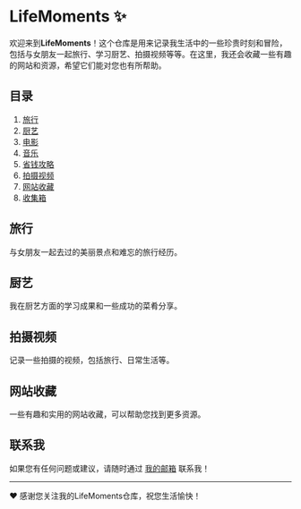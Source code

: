 # LifeMoments :sparkles:

欢迎来到**LifeMoments**！这个仓库是用来记录我生活中的一些珍贵时刻和冒险，包括与女朋友一起旅行、学习厨艺、拍摄视频等等。在这里，我还会收藏一些有趣的网站和资源，希望它们能对您也有所帮助。

## 目录

1. [旅行](./travel.md)
2. [厨艺](./cooking.md)
2. [电影](./movie.md)
2. [音乐](./music.md)
5. [省钱攻略](./savings_strategies.md)
3. [拍摄视频](./videography)
4. [网站收藏](./github/remark_github.md)
9. [收集箱](./box/收集箱_README.md)

## 旅行

与女朋友一起去过的美丽景点和难忘的旅行经历。

## 厨艺

我在厨艺方面的学习成果和一些成功的菜肴分享。

## 拍摄视频

记录一些拍摄的视频，包括旅行、日常生活等。

## 网站收藏

一些有趣和实用的网站收藏，可以帮助您找到更多资源。

## 联系我

如果您有任何问题或建议，请随时通过 [我的邮箱](mailto:szqworking@gmail.com) 联系我！

---

:heart: 感谢您关注我的LifeMoments仓库，祝您生活愉快！
